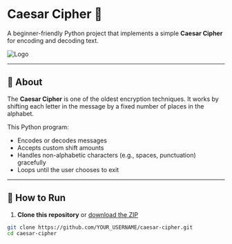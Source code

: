 # Caesar Cipher 🔐

A beginner-friendly Python project that implements a simple **Caesar Cipher** for encoding and decoding text.

![Logo](https://upload.wikimedia.org/wikipedia/commons/8/88/Caesar3.png)

---

## 📜 About

The **Caesar Cipher** is one of the oldest encryption techniques. It works by shifting each letter in the message by a fixed number of places in the alphabet.

This Python program:
- Encodes or decodes messages
- Accepts custom shift amounts
- Handles non-alphabetic characters (e.g., spaces, punctuation) gracefully
- Loops until the user chooses to exit

---

## 🚀 How to Run

1. **Clone this repository** or [download the ZIP](https://github.com/YOUR_USERNAME/caesar-cipher/archive/refs/heads/main.zip)

```bash
git clone https://github.com/YOUR_USERNAME/caesar-cipher.git
cd caesar-cipher
